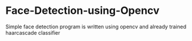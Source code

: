 # Face-Detection-using-Opencv  
Simple face detection program is written using opencv and already trained haarcascade classifier
